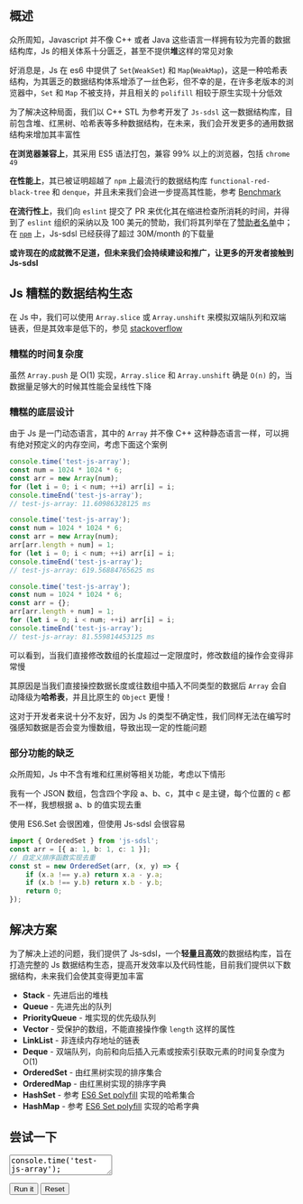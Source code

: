 ## 概述

众所周知，Javascript 并不像 C++ 或者 Java 这些语言一样拥有较为完善的数据结构库，Js 的相关体系十分匮乏，甚至不提供**堆**这样的常见对象

好消息是，Js 在 es6 中提供了 `Set`(`WeakSet`) 和 `Map`(`WeakMap`)，这是一种哈希表结构，为其匮乏的数据结构体系增添了一丝色彩，但不幸的是，在许多老版本的浏览器中，`Set` 和 `Map` 不被支持，并且相关的 `polifill` 相较于原生实现十分低效

为了解决这种局面，我们以 C++ STL 为参考开发了 `Js-sdsl` 这一数据结构库，目前包含堆、红黑树、哈希表等多种数据结构，在未来，我们会开发更多的通用数据结构来增加其丰富性

**在浏览器兼容上**，其采用 ES5 语法打包，兼容 99% 以上的浏览器，包括 `chrome 49`

**在性能上**，其已被证明超越了 `npm` 上最流行的数据结构库 `functional-red-black-tree` 和 `denque`，并且未来我们会进一步提高其性能，参考 [Benchmark](https://js-sdsl.org/#/zh-cn/test/benchmark-result)

**在流行性上**，我们向 `eslint` 提交了 PR 来优化其在缩进检查所消耗的时间，并得到了 `eslint` 组织的采纳以及 100 美元的赞助，我们将其列举在了[赞助者名单](https://js-sdsl.org/#/zh-cn/more/sponsors)中；在 [`npm`](https://www.npmjs.com/package/js-sdsl) 上，Js-sdsl 已经获得了超过 30M/month 的下载量

**或许现在的成就微不足道，但未来我们会持续建设和推广，让更多的开发者接触到 Js-sdsl**

## Js 糟糕的数据结构生态

在 Js 中，我们可以使用 `Array.slice` 或 `Array.unshift` 来模拟双端队列和双端链表，但是其效率是低下的，参见 [stackoverflow](https://stackoverflow.com/questions/22614237/javascript-runtime-complexity-of-array-functions)

### 糟糕的时间复杂度

虽然 `Array.push` 是 O(1) 实现，`Array.slice` 和 `Array.unshift` 确是 `O(n)` 的，当数据量足够大的时候其性能会呈线性下降

### 糟糕的底层设计

由于 Js 是一门动态语言，其中的 `Array` 并不像 C++ 这种静态语言一样，可以拥有绝对预定义的内存空间，考虑下面这个案例

```typescript
console.time('test-js-array');
const num = 1024 * 1024 * 6;
const arr = new Array(num);
for (let i = 0; i < num; ++i) arr[i] = i;
console.timeEnd('test-js-array');
// test-js-array: 11.60986328125 ms
```

```typescript
console.time('test-js-array');
const num = 1024 * 1024 * 6;
const arr = new Array(num);
arr[arr.length + num] = 1;
for (let i = 0; i < num; ++i) arr[i] = i;
console.timeEnd('test-js-array');
// test-js-array: 619.56884765625 ms
```

```typescript
console.time('test-js-array');
const num = 1024 * 1024 * 6;
const arr = {};
arr[arr.length + num] = 1;
for (let i = 0; i < num; ++i) arr[i] = i;
console.timeEnd('test-js-array');
// test-js-array: 81.559814453125 ms
```

可以看到，当我们直接修改数组的长度超过一定限度时，修改数组的操作会变得非常慢

其原因是当我们直接操控数据长度或往数组中插入不同类型的数据后 `Array` 会自动降级为**哈希表**，并且比原生的 `Object` 更慢！

这对于开发者来说十分不友好，因为 Js 的类型不确定性，我们同样无法在编写时强感知数据是否会变为慢数组，导致出现一定的性能问题

### 部分功能的缺乏

众所周知，Js 中不含有堆和红黑树等相关功能，考虑以下情形

我有一个 JSON 数组，包含四个字段 a、b、c，其中 c 是主键，每个位置的 c 都不一样，我想根据 a、b 的值实现去重

使用 ES6.Set 会很困难，但使用 Js-sdsl 会很容易

```typescript
import { OrderedSet } from 'js-sdsl';
const arr = [{ a: 1, b: 1, c: 1 }];
// 自定义排序函数实现去重
const st = new OrderedSet(arr, (x, y) => {
    if (x.a !== y.a) return x.a - y.a;
    if (x.b !== y.b) return x.b - y.b;
    return 0;
});
```

## 解决方案

为了解决上述的问题，我们提供了 Js-sdsl，一个**轻量且高效**的数据结构库，旨在打造完整的 Js 数据结构生态，提高开发效率以及代码性能，目前我们提供以下数据结构，未来我们会使其变得更加丰富

- **Stack** - 先进后出的堆栈
- **Queue** - 先进先出的队列
- **PriorityQueue** - 堆实现的优先级队列
- **Vector** - 受保护的数组，不能直接操作像 `length` 这样的属性
- **LinkList** - 非连续内存地址的链表
- **Deque** - 双端队列，向前和向后插入元素或按索引获取元素的时间复杂度为 O(1)
- **OrderedSet** - 由红黑树实现的排序集合
- **OrderedMap** - 由红黑树实现的排序字典
- **HashSet** - 参考 [ES6 Set polyfill](https://github.com/rousan/collections-es6) 实现的哈希集合
- **HashMap** - 参考 [ES6 Set polyfill](https://github.com/rousan/collections-es6) 实现的哈希字典

## 尝试一下

<p>
<textarea id='input'>
console.time('test-js-array');
const num = 1024 * 1024 * 6;
const arr = new Array(num);
arr[arr.length + num] = 1;
for (let i = 0; i < num; ++i) arr[i] = i;
console.timeEnd('test-js-array');
</textarea>
</p>

<div id='output'></div>

<button id='run'>Run it</button>
<button id='reset'>Reset</button>
